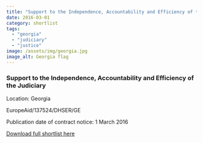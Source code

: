 ```yaml
---
title: "Support to the Independence, Accountability and Efficiency of the Judiciary in Georgia"
date: 2016-03-01
category: shortlist
tags: 
  - "georgia"
  - "judiciary"
  - "justice"
image: /assets/img/georgia.jpg
image_alt: Georgia flag
---
```


### Support to the Independence, Accountability and Efficiency of the Judiciary

Location: Georgia

EuropeAid/137524/DHSER/GE

Publication date of contract notice: 1 March 2016

[Download full shortlist here](http://epm.lv/files/shortlist_137524_Georgia_Judiciary.pdf)
